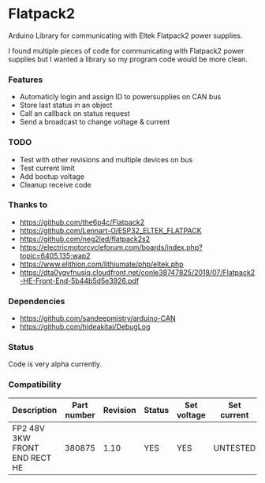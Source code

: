 # Flatpack2

Arduino Library for communicating with Eltek Flatpack2 power supplies.

I found multiple pieces of code for communicating with Flatpack2 power supplies
but I wanted a library so my program code would be more clean.

### Features
- Automaticly login and assign ID to powersupplies on CAN bus
- Store last status in an object
- Call an callback on status request
- Send a broadcast to change voltage & current

### TODO
- Test with other revisions and multiple devices on bus
- Test current limit
- Add bootup voltage
- Cleanup receive code

### Thanks to
- https://github.com/the6p4c/Flatpack2
- https://github.com/Lennart-O/ESP32_ELTEK_FLATPACK
- https://github.com/neg2led/flatpack2s2
- https://electricmotorcycleforum.com/boards/index.php?topic=6405.135;wap2
- https://www.elithion.com/lithiumate/php/eltek.php
- https://dta0yqvfnusiq.cloudfront.net/conle38747825/2018/07/Flatpack2-HE-Front-End-5b44b5d5e3926.pdf

### Dependencies
- https://github.com/sandeepmistry/arduino-CAN
- https://github.com/hideakitai/DebugLog

### Status
Code is very alpha currently.

### Compatibility

| Description                   | Part number | Revision | Status | Set voltage | Set current | Bootup voltage |
| ----------------------------- | ----------- | -------- | ------ | ----------- |------------ | -------------- |
| FP2 48V 3KW FRONT END RECT HE | 380875      | 1.10     | YES    | YES         | UNTESTED    | UNTESTED       |

